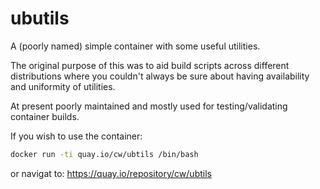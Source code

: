 ubutils
=======

A (poorly named) simple container with some useful utilities.

The original purpose of this was to aid build scripts across different
distributions where you couldn't always be sure about having
availability and uniformity of utilities.

At present poorly maintained and mostly used for testing/validating
container builds.

If you wish to use the container:

```sh
docker run -ti quay.io/cw/ubtils /bin/bash
```

or navigat to: https://quay.io/repository/cw/ubtils
